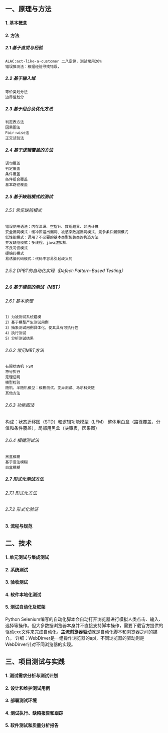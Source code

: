 ## 一、原理与方法
#### 1. 基本概念
#### 2. 方法
##### 2.1 基于直觉与经验
	ALAC:act-like-a-customer 二八定律，测试常用20%
	错误推测法：根据经验寻找错误，
##### 2.2 基于输入域
	等价类划分法
	边界值划分
##### 2.3 基于组合及优化方法
	判定表方法
	因果图法
	Pair-wise法
	正交试验法
##### 2.4 基于逻辑覆盖的方法
	语句覆盖
	判定覆盖
	条件覆盖
	条件组合覆盖
	基本路径覆盖
##### 2.5 基于缺陷模式的测试
###### 2.5.1 常见缺陷模式
	错误使用语法：内存泄漏、空指针、数组越界、非法计算
	安全漏洞模式：缓冲区溢出漏洞、被感染数据漏洞模式、竞争条件漏洞模式
	低性能模式：调用了不必要的基本类型包装类的构造方法
	并发缺陷模式：多线程、java虚拟机
	不良习惯模式
	硬编码模式
	易诱骗代码模式：代码中容易引起歧义的
###### 2.5.2 DPBT的自动化实现（Defect-Pattern-Based Testing）


##### 2.6 基于模型的测试（MBT）
###### 2.6.1 基本原理
	1）为被测试系统建模
	2）基于模型产生测试用例
	3）抽象测试用例具体化，使其具有可执行性
	4）执行测试
	5）分析测试结果
###### 2.6.2 常见MBT方法
	有限状态机 FSM
	符号执行
	定理证明
	模型检验
	随机、半随机模型：模糊测试、变异测试、马尔科夫链
	其他方法
###### 2.6.3 功能图法
构成：状态迁移图（STD）和逻辑功能模型（LFM）
整体用白盒（路径覆盖，分值和条件覆盖），局部用黑盒（决策表，因果图）
###### 2.6.4 模糊测试法
	黑盒模糊
	基于语法模糊
	白盒模糊


##### 2.7 形式化测试方法
###### 2.7.1 形式化方法

###### 2.7.2 形式化验证

#### 3. 流程与规范



## 二、技术
#### 1. 单元测试与集成测试
#### 2. 系统测试
#### 3. 验收测试
#### 4. 软件本地化测试
#### 5. 测试自动化及框架

Python Selenium编写的自动化脚本会自动打开浏览器进行模拟人类点击、输入、选择等操作。但大多数据浏览器本身并不直接支持脚本操作，需要下载官方提供的驱动exe文件来完成自动化。**主流浏览器驱动**就是自动化脚本和浏览器之间的媒介。
详细：WebDirver是一组操作浏览器的api，不同浏览器的驱动则是WebDirver针对不同浏览器的实现。

## 三、项目测试与实践
#### 1. 测试需求分析与测试计划
#### 2. 设计和维护测试用例
#### 3. 部署测试环境
#### 4. 测试执行、缺陷报告和跟踪
#### 5. 软件测试和质量分析报告